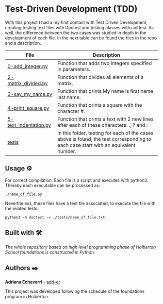 # Test-Driven Development (TDD)

With this project I had a my first contact with Test Driven Development, creating testing text files with Doctest and testing classes with unittest. As well, the difference between the two cases was studied in depth in the development of each file. In the next table can be found the files in the repo and a description. 

| File      | Description |
| ----------- | ----------- |
| [0-add_integer.py](https://github.com/adri-er/holbertonschool-higher_level_programming/blob/main/0x07-python-test_driven_development/0-add_integer.py) | Function that adds two integers specified in parameters. |
| [2-matrix_divided.py](https://github.com/adri-er/holbertonschool-higher_level_programming/blob/main/0x07-python-test_driven_development/2-matrix_divided.py) | Function that divides all elements of a matrix. |
| [3-say_my_name.py](https://github.com/adri-er/holbertonschool-higher_level_programming/blob/main/0x07-python-test_driven_development/3-say_my_name.py) | Function that prints My name is first name last name. |
| [4-print_square.py](https://github.com/adri-er/holbertonschool-higher_level_programming/blob/main/0x07-python-test_driven_development/4-print_square.py) | Function that prints a square with the character #. |
| [5-text_indentation.py](https://github.com/adri-er/holbertonschool-higher_level_programming/blob/main/0x07-python-test_driven_development/5-text_indentation.py) | Function that prints a text with 2 new lines after each of these characters: ., ? and : |
| [tests](https://github.com/adri-er/holbertonschool-higher_level_programming/tree/main/0x07-python-test_driven_development/tests) | In this folder, testing for each of the cases above is found, the test corresponding to each case start with an equivalent number. |


## Usage ⚙️

For correct compilation:
Each file is a script and executes with python3. Thereby each executable can be processed as:

```
./name_of_file.py
```
Nevertheless, these files have a test file associated, to execute the file with the related tests:

```
python3 -m doctest -v ./tests/name_of_file.txt
```

## Built with 🛠️

_The whole repository based on high level programming phase of Holberton School foundations is constructed in Python_

## Authors ✒️

**Adriana Echeverri** - [adri-er](https://github.com/adri-er)


This project was developed following the schedule of the foundations program in Holberton.
